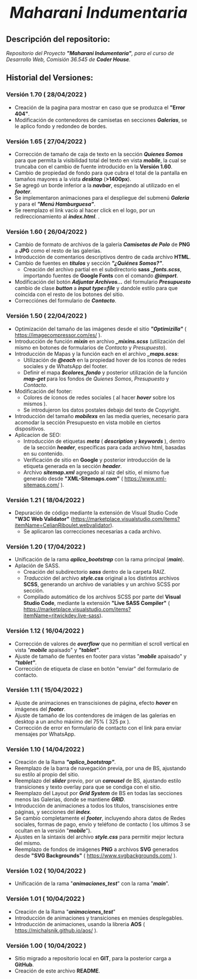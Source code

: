 # *<h2 align=center>**Maharani Indumentaria**</h2>*

## **Descripción del repositorio**:
*Repositorio del Proyecto **"Maharani Indumentaria"**, para el curso de Desarrollo Web, Comisión 36.545 de **Coder House**.*

## **Historial del Versiones**:

### Versión 1.70 ( 28/04/2022 )
- Creación de la pagina para mostrar en caso que se produzca el **"Error 404"**.
- Modificación de contenedores de camisetas en secciones ***Galerias***, se le aplico fondo y redondeo de bordes. 

### Versión 1.65 ( 27/04/2022 )
- Corrección de tamaño de caja de texto en la sección ***Quienes Somos*** para que permita la visibilidad total del texto en vista ***mobile***, la cual se truncaba con el cambio de fuente introducido en la **Versión 1.60**.
- Cambio de propiedad de fondo para que cubra el total de la pantalla en tamaños mayores a la vista ***desktop*** (**>1400px**).
- Se agregó un borde inferior a la ***navbar***, espejando al utilizado en el ***footer***.
- Se implementaron animaciones para el despliegue del submenú ***Galeria*** y para el ***"Menú Hamburguesa"***.
- Se reemplazo el link vacío al hacer click en el logo, por un redireccionamiento al ***index.html***. .

### Versión 1.60 ( 26/04/2022 )
- Cambio de formato de archivos de la galería ***Camisetas de Polo*** de **PNG** a **JPG** como el resto de las galerías.
- Introducción de comentarios descriptivos dentro de cada archivo **HTML**.
- Cambio de fuentes en ***títulos*** y sección ***"¿Quiénes Somos?"***.
    - Creación del archivo partial en el subdirectorio **sass** ***_fonts.scss***, importando fuentes de **Google Fonts** con el comando ***@import***.
- Modificación del botón ***Adjuntar Archivos...*** del formulario ***Presupuesto*** cambio de clase ***button*** a ***input type=file*** y dandole estilo para que coincida con el resto de los botones del sitio.
- Correcciónes del formulario de ***Contacto***.

### Versión 1.50 ( 22/04/2022 )
- Optimización del tamaño de las imágenes desde el sitio ***"Optimizilla"*** ( https://imagecompressor.com/es/ ).
- Introducción de función ***mixin*** en archivo ***_mixins.scss*** (utilización del mismo en botones de formularios de *Contacto* y *Presupuesto*).
- Introducción de Mapas y la función each en el archivo ***_maps.scss***:
    - Utilización de ***@each*** en la propiedad hover de los íconos de redes sociales y de WhatsApp del footer.
    - Definir el mapa ***$colores_fondo*** y posterior utilización de la función ***map-get*** para los fondos de *Quienes Somos*, *Presupuesto* y *Contacto*.
- Modificación del footer:
    - Colores de íconos de redes sociales ( al hacer ***hover*** sobre los mismos ).
    - Se introdujeron los datos postales debajo del texto de Copyright.
- Introducción del tamaño ***mobilexs*** en las media queries, necesario para acomodar la sección Presupuesto en vista mobile en ciertos dispositivos.
- Aplicacion de SEO:
    - Introducción de etiquetas ***meta*** ( ***description*** y ***keywords*** ), dentro de la sección ***header***, específicas para cada archivo html, basadas en su contenido.
    - Verificación de sitio en **Google** y posterior introducción de la etiqueta generada en la sección ***header***.
    - Archivo ***sitemap.xml*** agregado al raiz del sitio, el mismo fue generado desde **"XML-Sitemaps.com"** ( https://www.xml-sitemaps.com/ ). 

### Versión 1.21 ( 18/04/2022 )
- Depuración de código mediante la extensión de Visual Studio Code **"W3C Web Validator"** (https://marketplace.visualstudio.com/items?itemName=CelianRiboulet.webvalidator).
    - Se aplicaron las correcciones necesarias a cada archivo.

### Versión 1.20 ( 17/04/2022 )
- Unificación de la rama ***aplico_bootstrap*** con la rama principal (***main***).
- Aplación de SASS.
    - Creación del subdirectorio ***sass*** dentro de la carpeta RAIZ.
    - *Traducción* del archivo ***style.css*** original a los distintos archivos **SCSS**, generando un archivo de variables y un archivo SCSS por sección.
    - Compilado automático de los archivos SCSS por parte del **Visual Studio Code**, mediante la extensión **"Live SASS Compiler"** ( https://marketplace.visualstudio.com/items?itemName=ritwickdey.live-sass).

### Versión 1.12 ( 16/04/2022 )
- Corrección de valores de ***overflow*** que no permitian el scroll vertical en vista "***mobile*** apaisado" y ***"tablet"***.
- Ajuste de tamaño de fuentes en footer para vistas "***mobile*** apaisado" y ***"tablet"***.
- Corrección de etiqueta de clase en botón "enviar" del formulario de contacto. 

### Versión 1.11 ( 15/04/2022 )
- Ajuste de animaciones en transcisiones de página, efecto ***hover*** en imágenes del ***footer***.
- Ajuste de tamaño de los contendores de imágen de las galerias en desktop a un ancho máximo del 75% ( 325 px ).
- Corrección de error en formulario de contacto con el link para enviar mensajes por WhatsApp.

### Versión 1.10 ( 14/04/2022 )
- Creación de la Rama ***"aplico_bootstrap"***.
- Reemplazo de la barra de navegación previa, por una de BS, ajustando su estilo al propio del sitio.
- Reemplazo del ***slider*** previo, por un ***carousel*** de BS, ajustando estilo transiciones y texto overlay para que se condiga con el sitio.
- Reemplazo del Layout por ***Grid System*** de BS en todas las secciones menos las Galerias, donde se mantiene ***GRID***.
- Introducción de animaciones a todos los títulos, transcisiones entre páginas, y secciones del ***index***.
- Se cambio completamente el ***footer***, incluyendo ahora datos de Redes sociales, formas de pago, envío y teléfono de contacto ( los ultimos 3 se ocultan en la versión "***mobile***").
- Ajustes en la sintaxis del archivo ***style.css*** para permitir mejor lectura del mismo.
- Reemplazo de fondos de imágenes **PNG** a archivos **SVG** generados desde **"SVG Backgrounds"** ( https://www.svgbackgrounds.com/ ).

### Versión 1.02 ( 10/04/2022 )
- Unificación de la rama "***animaciones_test***" con la rama "***main***".

### Versión 1.01 ( 10/04/2022 )
- Creación de la Rama "***animaciones_test***"
- Introducción de animaciones y transiciones en menúes desplegables.
- Introducción de animaciones, usando la libreria **AOS** ( https://michalsnik.github.io/aos/ ).

### Versión 1.00 ( 10/04/2022 )
- Sitio migrado a repositorio local en **GIT**, para la posterior carga a **GitHub**.
- Creación de este archivo **README**.
